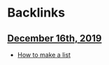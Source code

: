 
# Backlinks
## [December 16th, 2019](<December 16th, 2019.md>)
- [How to make a list](<How to make a list.md>)


